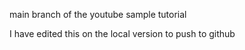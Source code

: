 main branch of the youtube sample tutorial

I have edited this on the local version to push to github